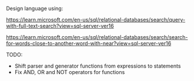 Design language using:

https://learn.microsoft.com/en-us/sql/relational-databases/search/query-with-full-text-search?view=sql-server-ver16

https://learn.microsoft.com/en-us/sql/relational-databases/search/search-for-words-close-to-another-word-with-near?view=sql-server-ver16

TODO:
* Shift parser and generator functions from expressions to statements
* Fix AND, OR and NOT operators for functions